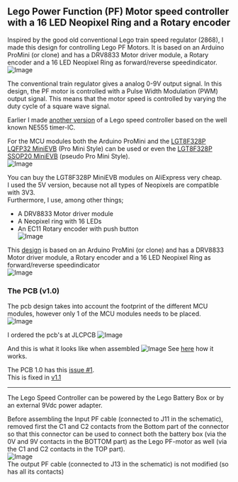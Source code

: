## Lego Power Function (PF) Motor speed controller with a 16 LED Neopixel Ring and a Rotary encoder

Inspired by the good old conventional Lego train speed regulator (2868), I made this design for controlling Lego PF Motors. It is based on an Arduino ProMini (or clone) and has a DRV8833 Motor driver module, a Rotary encoder and a 16 LED Neopixel Ring as forward/reverse speedindicator.
![Image](https://github.com/user-attachments/assets/080438ce-71e4-45de-afbd-547af4345155)

The conventional train regulator gives a analog 0-9V output signal. In this design, the PF motor is controlled with a Pulse Width Modulation (PWM) output signal. This means that the motor speed is controlled by varying the duty cycle of a square wave signal.

Earlier I made [another version](https://github.com/rdalen/Lego_PF-Motor-SpeedController) of a Lego speed controller based on the well known NE555 timer-IC. 

For the MCU modules both the Arduino ProMini and the [LGT8F328P LQFP32 MiniEVB](https://wolles-elektronikkiste.de/en/minievb-boards-an-overview) (Pro Mini Style) can be used or even the [LGT8F328P SSOP20 MiniEVB](https://wolles-elektronikkiste.de/en/minievb-boards-an-overview) (pseudo Pro Mini Style).  
![Image](https://github.com/user-attachments/assets/0f129618-70d6-4ebd-975c-3ff58fa520ff)  

You can buy the LGT8F328P MiniEVB modules on AliExpress very cheap.  
I used the 5V version, because not all types of Neopixels are compatible with 3V3.  
Furthermore, I use, among other things;  
- A DRV8833 Motor driver module  
- A Neopixel ring with 16 LEDs  
- An EC11 Rotary encoder with push button  
![Image](https://github.com/user-attachments/assets/06701ed0-27e3-411e-9106-8a072cb2fcc8)

This [design](/docs/Lego%20PF%20Motor%20speed%20controller%20with%20Neopixel%20-%20Schematic.pdf) is based on an Arduino ProMini (or clone) and has a DRV8833 Motor driver module, a Rotary encoder and a 16 LED Neopixel Ring as forward/reverse speedindicator  
![Image](https://github.com/user-attachments/assets/53ff555d-a833-40cc-8e04-70d34815b413)



### The PCB (v1.0)
The pcb design takes into account the footprint of the different MCU modules, however only 1 of the MCU modules needs to be placed.  
![Image](https://github.com/user-attachments/assets/7c215320-499c-41ac-976d-e5720ad172ec)  

I ordered the pcb's at JLCPCB
![Image](https://github.com/user-attachments/assets/d91549f5-1c7f-4ae1-9b96-8a0b97472900)

And this is what it looks like when assembled
![Image](https://github.com/user-attachments/assets/a1ad2bc3-2896-4e92-b623-1acb0c6bc26c)
See [here](https://youtube.com/shorts/omxZtgw-2hw) how it works.  

The PCB 1.0 has this [issue #1](https://github.com/rdalen/Lego_PF-Motor-SpeedController_Neopixel-version/issues/1).  
This is fixed in [v1.1](https://github.com/rdalen/Lego_PF-Motor-SpeedController_Neopixel-version/blob/main/src/KiCad9.0/Lego%20PF-Motor%20PWM%20Speedcontroller%20-%20Neopixel%20version-v1.1.zip)
___
The Lego Speed Controller can be powered by the Lego Battery Box or by an external 9Vdc power adapter.   

Before assembling the Input PF cable (connected to J11 in the schematic), removed first the C1 and C2 contacts from the Bottom part of the connector so that this connector can be used to connect both the battery box (via the 0V and 9V contacts in the BOTTOM part) as the Lego PF-motor as well (via the C1 and C2 contacts in the TOP part).  
![Image](https://github.com/user-attachments/assets/0d40d8c7-a8f0-4172-9ac3-674145432b49)  
The output PF cable (connected to J13 in the schematic) is not modified (so has all its contacts)  

